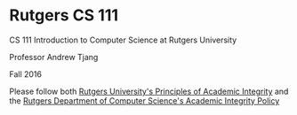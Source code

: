 # Rutgers CS 111
CS 111 Introduction to Computer Science at Rutgers University

Professor Andrew Tjang

Fall 2016

Please follow both [Rutgers University's Principles of Academic Integrity](http://academicintegrity.rutgers.edu/) and the [Rutgers Department of Computer Science's Academic Integrity Policy](https://www.cs.rutgers.edu/academic-integrity/introduction)
